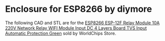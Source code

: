 # Enclosure for ESP8266 by diymore

The following CAD and STL are for the [ESP8266 ESP-12F Relay Module 10A 220V Network Relay WIFI Module Input DC 4 Layers Board TVS Input Automatic Protection Green](https://www.aliexpress.com/i/32738480737.html) sold by WorldChips Store.

